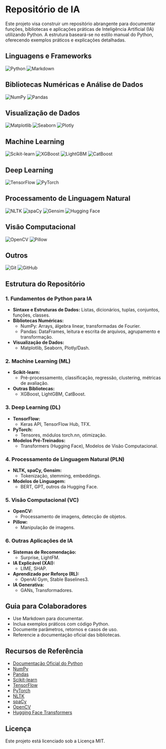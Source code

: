 # Repositório de IA

Este projeto visa construir um repositório abrangente para documentar funções, bibliotecas e aplicações práticas de Inteligência Artificial (IA) utilizando Python. A estrutura baseará-se no estilo manual do Python, oferecendo exemplos práticos e explicações detalhadas.

## Linguagens e Frameworks

![Python](https://img.shields.io/badge/Python-3776AB?style=for-the-badge&logo=python&logoColor=white)
![Markdown](https://img.shields.io/badge/Markdown-000000?style=for-the-badge&logo=markdown&logoColor=white)

## Bibliotecas Numéricas e Análise de Dados

![NumPy](https://img.shields.io/badge/NumPy-013243?style=for-the-badge&logo=numpy&logoColor=white)
![Pandas](https://img.shields.io/badge/Pandas-150458?style=for-the-badge&logo=pandas&logoColor=white)

## Visualização de Dados

![Matplotlib](https://img.shields.io/badge/Matplotlib-11557C?style=for-the-badge)
![Seaborn](https://img.shields.io/badge/Seaborn-2E6B91?style=for-the-badge)
![Plotly](https://img.shields.io/badge/Plotly-3F4F75?style=for-the-badge&logo=plotly&logoColor=white)

## Machine Learning

![Scikit-learn](https://img.shields.io/badge/Scikit--learn-F7931E?style=for-the-badge&logo=scikit-learn&logoColor=white)
![XGBoost](https://img.shields.io/badge/XGBoost-AA4A44?style=for-the-badge)
![LightGBM](https://img.shields.io/badge/LightGBM-02569B?style=for-the-badge)
![CatBoost](https://img.shields.io/badge/CatBoost-FAB040?style=for-the-badge)

## Deep Learning

![TensorFlow](https://img.shields.io/badge/TensorFlow-FF6F00?style=for-the-badge&logo=tensorflow&logoColor=white)
![PyTorch](https://img.shields.io/badge/PyTorch-EE4C2C?style=for-the-badge&logo=pytorch&logoColor=white)

## Processamento de Linguagem Natural

![NLTK](https://img.shields.io/badge/NLTK-008080?style=for-the-badge)
![spaCy](https://img.shields.io/badge/spaCy-09A3D5?style=for-the-badge)
![Gensim](https://img.shields.io/badge/Gensim-3498DB?style=for-the-badge)
![Hugging Face](https://img.shields.io/badge/Hugging%20Face-FFBF00?style=for-the-badge&logo=huggingface&logoColor=black)

## Visão Computacional

![OpenCV](https://img.shields.io/badge/OpenCV-5C3EE8?style=for-the-badge&logo=opencv&logoColor=white)
![Pillow](https://img.shields.io/badge/Pillow-006400?style=for-the-badge)

## Outros

![Git](https://img.shields.io/badge/Git-F05032?style=for-the-badge&logo=git&logoColor=white)
![GitHub](https://img.shields.io/badge/GitHub-181717?style=for-the-badge&logo=github&logoColor=white)

## Estrutura do Repositório

### 1. Fundamentos de Python para IA
- **Sintaxe e Estruturas de Dados:** Listas, dicionários, tuplas, conjuntos, funções, classes.
- **Bibliotecas Numéricas:**
  - NumPy: Arrays, álgebra linear, transformadas de Fourier.
  - Pandas: DataFrames, leitura e escrita de arquivos, agrupamento e transformação.
- **Visualização de Dados:**
  - Matplotlib, Seaborn, Plotly/Dash.

### 2. Machine Learning (ML)
- **Scikit-learn:**
  - Pré-processamento, classificação, regressão, clustering, métricas de avaliação.
- **Outras Bibliotecas:**
  - XGBoost, LightGBM, CatBoost.

### 3. Deep Learning (DL)
- **TensorFlow:**
  - Keras API, TensorFlow Hub, TFX.
- **PyTorch:**
  - Tensores, módulos torch.nn, otimização.
- **Modelos Pré-Treinados:**
  - Transformers (Hugging Face), Modelos de Visão Computacional.

### 4. Processamento de Linguagem Natural (PLN)
- **NLTK, spaCy, Gensim:**
  - Tokenização, stemming, embeddings.
- **Modelos de Linguagem:**
  - BERT, GPT, outros da Hugging Face.

### 5. Visão Computacional (VC)
- **OpenCV:**
  - Processamento de imagens, detecção de objetos.
- **Pillow:**
  - Manipulação de imagens.

### 6. Outras Aplicações de IA
- **Sistemas de Recomendação:**
  - Surprise, LightFM.
- **IA Explicável (XAI):**
  - LIME, SHAP.
- **Aprendizado por Reforço (RL):**
  - OpenAI Gym, Stable Baselines3.
- **IA Generativa:**
  - GANs, Transformadores.

## Guia para Colaboradores
- Use Markdown para documentar.
- Inclua exemplos práticos com código Python.
- Documente parâmetros, retornos e casos de uso.
- Referencie a documentação oficial das bibliotecas.

## Recursos de Referência
- [Documentação Oficial do Python](https://docs.python.org/)
- [NumPy](https://numpy.org/doc/)
- [Pandas](https://pandas.pydata.org/pandas-docs/stable/)
- [Scikit-learn](https://scikit-learn.org/stable/documentation.html)
- [TensorFlow](https://www.tensorflow.org/api_docs/python)
- [PyTorch](https://pytorch.org/docs/stable/index.html)
- [NLTK](https://www.nltk.org/)
- [spaCy](https://spacy.io/usage)
- [OpenCV](https://docs.opencv.org/)
- [Hugging Face Transformers](https://huggingface.co/docs/transformers/)

## Licença
Este projeto está licenciado sob a Licença MIT.
